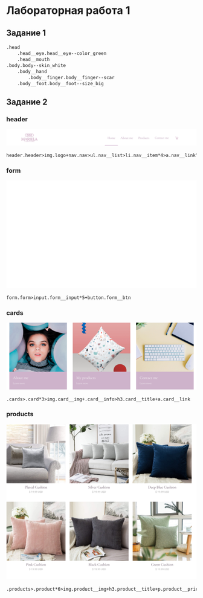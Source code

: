 # Лабораторная работа 1

## Задание 1

```
.head
    .head__eye.head__eye--color_green
    .head__mouth
.body.body--skin_white
    .body__hand
        .body__finger.body__finger--scar
    .body__foot.body__foot--size_big
```

## Задание 2

### header

![header](./img/header.png)

```
header.header>img.logo+nav.nav>ul.nav__list>li.nav__item*4>a.nav__link^li.nav__item>a.nav__link>img.nav__img

```

### form

![form](./img/form.png)

```
form.form>input.form__input*5+button.form__btn
```

### cards

![cards](./img/cards.png)

```
.cards>.card*3>img.card__img+.card__info>h3.card__title+a.card__link
```

### products

![products](./img/products.png)

```
.products>.product*6>img.product__img+h3.product__title+p.product__price
```
